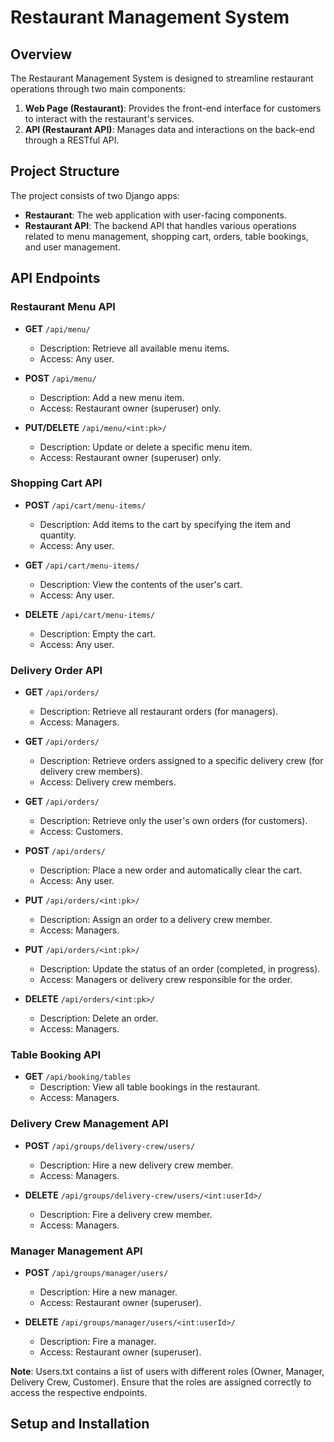 # Restaurant Management System

## Overview

The Restaurant Management System is designed to streamline restaurant operations through two main components:

1. **Web Page (Restaurant)**: Provides the front-end interface for customers to interact with the restaurant's services.
2. **API (Restaurant API)**: Manages data and interactions on the back-end through a RESTful API.

## Project Structure

The project consists of two Django apps:

- **Restaurant**: The web application with user-facing components.
- **Restaurant API**: The backend API that handles various operations related to menu management, shopping cart, orders, table bookings, and user management.

## API Endpoints

### Restaurant Menu API

- **GET** `/api/menu/`
  - Description: Retrieve all available menu items.
  - Access: Any user.
  
- **POST** `/api/menu/`
  - Description: Add a new menu item.
  - Access: Restaurant owner (superuser) only.

- **PUT/DELETE** `/api/menu/<int:pk>/`
  - Description: Update or delete a specific menu item.
  - Access: Restaurant owner (superuser) only.

### Shopping Cart API

- **POST** `/api/cart/menu-items/`
  - Description: Add items to the cart by specifying the item and quantity.
  - Access: Any user.

- **GET** `/api/cart/menu-items/`
  - Description: View the contents of the user's cart.
  - Access: Any user.

- **DELETE** `/api/cart/menu-items/`
  - Description: Empty the cart.
  - Access: Any user.

### Delivery Order API

- **GET** `/api/orders/`
  - Description: Retrieve all restaurant orders (for managers).
  - Access: Managers.

- **GET** `/api/orders/`
  - Description: Retrieve orders assigned to a specific delivery crew (for delivery crew members).
  - Access: Delivery crew members.

- **GET** `/api/orders/`
  - Description: Retrieve only the user's own orders (for customers).
  - Access: Customers.

- **POST** `/api/orders/`
  - Description: Place a new order and automatically clear the cart.
  - Access: Any user.

- **PUT** `/api/orders/<int:pk>/`
  - Description: Assign an order to a delivery crew member.
  - Access: Managers.

- **PUT** `/api/orders/<int:pk>/`
  - Description: Update the status of an order (completed, in progress).
  - Access: Managers or delivery crew responsible for the order.

- **DELETE** `/api/orders/<int:pk>/`
  - Description: Delete an order.
  - Access: Managers.

### Table Booking API

- **GET** `/api/booking/tables`
  - Description: View all table bookings in the restaurant.
  - Access: Managers.

### Delivery Crew Management API

- **POST** `/api/groups/delivery-crew/users/`
  - Description: Hire a new delivery crew member.
  - Access: Managers.

- **DELETE** `/api/groups/delivery-crew/users/<int:userId>/`
  - Description: Fire a delivery crew member.
  - Access: Managers.

### Manager Management API

- **POST** `/api/groups/manager/users/`
  - Description: Hire a new manager.
  - Access: Restaurant owner (superuser).

- **DELETE** `/api/groups/manager/users/<int:userId>/`
  - Description: Fire a manager.
  - Access: Restaurant owner (superuser).

**Note**: Users.txt contains a list of users with different roles (Owner, Manager, Delivery Crew, Customer). Ensure that the roles are assigned correctly to access the respective endpoints.

## Setup and Installation







